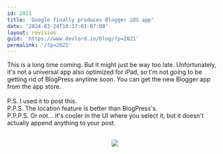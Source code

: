 ```yaml
---
id: 2821
title: 'Google finally produces Blogger iOS app'
date: '2024-03-24T10:37:01-07:00'
layout: revision
guid: 'https://www.devlord.io/blog/?p=2821'
permalink: '/?p=2821'
---
```


This is a long time coming. But it might just be way too late. Unfortunately, it's not a universal app also optimized for iPad, so I'm not going to be getting rid of BlogPress anytime soon. You can get the new Blogger app from the app store.<br /><br />P.S. I used it to post this.<br />P.P.S. The location feature is better than BlogPress's.<br />P.P.P.S. Or not... It's cooler in the UI where you select it, but it doesn't actually append anything to your post.<br /><br /><div class="separator" style="clear:both;text-align:center;"><a href="https://lh4.googleusercontent.com/-Z5DtHYpz86I/TnJN5vhjboI/AAAAAAAAJ_U/0Hh2G49jrnE/s640/blogger-image-654744342.jpg" style="margin-left:1em;margin-right:1em;"><img border="0" src="https://lh4.googleusercontent.com/-Z5DtHYpz86I/TnJN5vhjboI/AAAAAAAAJ_U/0Hh2G49jrnE/s640/blogger-image-654744342.jpg" /></a></div><div class="blogger-post-footer"><img width='1' height='1' src='' alt='' /></div>